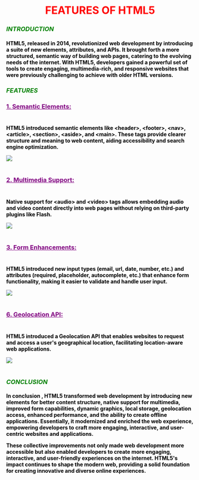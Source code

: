 <!DOCTYPE html>
<html>
<head>

</head>
<body style="text-align: center;">
  <h1 style ="color:red;">FEATURES OF HTML5</h1>
  <p> <h3 style="text-align:left;color:green;font-weight:bold;font-style:italic;">
   INTRODUCTION </p>
<p><h4 style ="text-align:left;color:black;">HTML5, released in 2014, revolutionized web development by introducing a suite of new elements, attributes, and APIs. It brought forth a more structured, semantic way of building web pages, catering to the evolving needs of the internet. With HTML5, developers gained a powerful set of tools to create engaging, multimedia-rich, and responsive websites that were previously challenging to achieve with older HTML versions.
</p>
<p> <h3 style="text-align:left;color:green;font-weight:bold;font-style:italic;">FEATURES</p>
<p><h3 style="text-align:left;color:purple;"> <b><u>1. Semantic Elements:</u></b> <br><br>
<h4 style="text-align:left;color:black;">HTML5 introduced semantic elements like <strong>&lt;header&gt;</strong>, <strong>&lt;footer&gt;</strong>, <strong>&lt;nav&gt;</strong>, <strong>&lt;article&gt;</strong>, <strong>&lt;section&gt;</strong>, <strong>&lt;aside&gt;</strong>, and <strong>&lt;main&gt;</strong>. These tags provide clearer structure and meaning to web content, aiding accessibility and search engine optimization.</p>
<img src="Phone/Download/semantic.png"></img><br><br>

<p><h3 style="text-align:left;color:purple;"> <b><u>2. Multimedia Support:</u></b><br><br>
<h4 style="text-align:left;color:black;">Native support for <strong>&lt;audio&gt;</strong> and <strong>&lt;video&gt;</strong> tags allows embedding audio and video content directly into web pages without relying on third-party plugins like Flash.</p>
<img src="Phone/Download/multimedia.jpeg";width="200px";height="300px"></img><br><br>
<p><h3 style="text-align:left;color:purple;"> <b><u>3. Form Enhancements: </u></b><br><br>
<h4 style="text-align:left;color:black;">HTML5 introduced new input types (email, url, date, number, etc.) and attributes (required, placeholder, autocomplete, etc.) that enhance form functionality, making it easier to validate and handle user input.</p>
<img src="Phone/Download/form.jpeg";width="596px";height="512px"></img><br><br>
<p><h3 style="text-align:left;color:purple;"> <b><u>6. Geolocation API: </u></b><br><br>
<h4 style="text-align:left;color:black;">HTML5 introduced a Geolocation API that enables websites to request and access a user's geographical location, facilitating location-aware web applications.</p>
<img src="Phone/Download/api.jpg";width="596px";height="512px"></img><br><br>
<p> <h3 style="text-align:left;color:green;font-weight:bold;font-style:italic;">
   CONCLUSION </p>
<p><h4 style ="text-align:left;color:black;">In conclusion , HTML5 transformed web development by introducing new elements for better content structure, native support for multimedia, improved form capabilities, dynamic graphics, local storage, geolocation access, enhanced performance, and the ability to create offline applications. Essentially, it modernized and enriched the web experience, empowering developers to craft more engaging, interactive, and user-centric websites and applications.

These collective improvements not only made web development more accessible but also enabled developers to create more engaging, interactive, and user-friendly experiences on the internet. HTML5's impact continues to shape the modern web, providing a solid foundation for creating innovative and diverse online experiences.</p>
</body>
</html>


